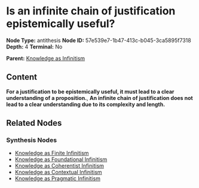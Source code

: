 # Is an infinite chain of justification epistemically useful?

**Node Type:** antithesis
**Node ID:** 57e539e7-1b47-413c-b045-3ca5895f7318
**Depth:** 4
**Terminal:** No

**Parent:** [Knowledge as Infinitism](knowledge-as-infinitism-synthesis-536be45f-2126-45ff-a06e-6a54e2685dc2.md)

## Content

**For a justification to be epistemically useful, it must lead to a clear understanding of a proposition.**, **An infinite chain of justification does not lead to a clear understanding due to its complexity and length.**

## Related Nodes

### Synthesis Nodes

- [Knowledge as Finite Infinitism](knowledge-as-finite-infinitism-synthesis-76cc0c35-315c-4064-b1fe-3bdd9f142712.md)
- [Knowledge as Foundational Infinitism](knowledge-as-foundational-infinitism-synthesis-a80d7b54-9d6a-401c-8614-d7948b285935.md)
- [Knowledge as Coherentist Infinitism](knowledge-as-coherentist-infinitism-synthesis-ea4958ac-d351-4a7e-a479-ad5f0d506462.md)
- [Knowledge as Contextual Infinitism](knowledge-as-contextual-infinitism-synthesis-e1099649-f2f0-46f9-81a3-d80a607e0041.md)
- [Knowledge as Pragmatic Infinitism](knowledge-as-pragmatic-infinitism-synthesis-9d924dc3-d1e8-4618-ba9f-6b7ab487f0be.md)
